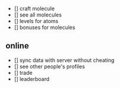 - [] craft molecule
- [] see all molecules
- [] levels for atoms
- [] bonuses for molecules

## online

- [] sync data with server without cheating
- [] see other people's profiles
- [] trade
- [] leaderboard